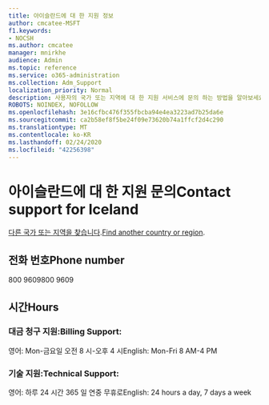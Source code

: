 ```yaml
---
title: 아이슬란드에 대 한 지원 정보
author: cmcatee-MSFT
f1.keywords:
- NOCSH
ms.author: cmcatee
manager: mnirkhe
audience: Admin
ms.topic: reference
ms.service: o365-administration
ms.collection: Adm_Support
localization_priority: Normal
description: 사용자의 국가 또는 지역에 대 한 지원 서비스에 문의 하는 방법을 알아보세요.
ROBOTS: NOINDEX, NOFOLLOW
ms.openlocfilehash: 3e16cfbc476f355fbcba94e4ea3223ad7b25da6e
ms.sourcegitcommit: ca2b58ef8f5be24f09e73620b74a1ffcf2d4c290
ms.translationtype: MT
ms.contentlocale: ko-KR
ms.lasthandoff: 02/24/2020
ms.locfileid: "42256398"
---
```

# <a name="contact-support-for-iceland"></a><span data-ttu-id="2ae89-103">아이슬란드에 대 한 지원 문의</span><span class="sxs-lookup"><span data-stu-id="2ae89-103">Contact support for Iceland</span></span>

<span data-ttu-id="2ae89-104">[다른 국가 또는 지역을 찾습니다](../contact-support-for-business-products.md).</span><span class="sxs-lookup"><span data-stu-id="2ae89-104">[Find another country or region](../contact-support-for-business-products.md).</span></span>

## <a name="phone-number"></a><span data-ttu-id="2ae89-105">전화 번호</span><span class="sxs-lookup"><span data-stu-id="2ae89-105">Phone number</span></span>
<span data-ttu-id="2ae89-106">800 9609</span><span class="sxs-lookup"><span data-stu-id="2ae89-106">800 9609</span></span>

## <a name="hours"></a><span data-ttu-id="2ae89-107">시간</span><span class="sxs-lookup"><span data-stu-id="2ae89-107">Hours</span></span>
### <a name="billing-support"></a><span data-ttu-id="2ae89-108">대금 청구 지원:</span><span class="sxs-lookup"><span data-stu-id="2ae89-108">Billing Support:</span></span>

<span data-ttu-id="2ae89-109">영어: Mon-금요일 오전 8 시-오후 4 시</span><span class="sxs-lookup"><span data-stu-id="2ae89-109">English: Mon-Fri 8 AM-4 PM</span></span>

### <a name="technical-support"></a><span data-ttu-id="2ae89-110">기술 지원:</span><span class="sxs-lookup"><span data-stu-id="2ae89-110">Technical Support:</span></span>

<span data-ttu-id="2ae89-111">영어: 하루 24 시간 365 일 연중 무휴로</span><span class="sxs-lookup"><span data-stu-id="2ae89-111">English: 24 hours a day, 7 days a week</span></span>